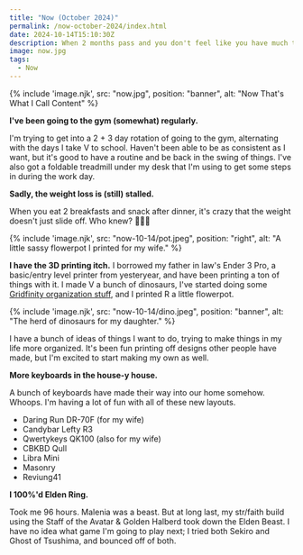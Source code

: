 ```yaml
---
title: "Now (October 2024)"
permalink: /now-october-2024/index.html
date: 2024-10-14T15:10:30Z
description: When 2 months pass and you don't feel like you have much to talk about.
image: now.jpg
tags: 
  - Now
---
```


{% include 'image.njk',
  src: "now.jpg",
  position: "banner",
  alt: "Now That's What I Call Content"
%}

**I've been going to the gym (somewhat) regularly.**

I'm trying to get into a 2 + 3 day rotation of going to the gym, alternating with the days I take V to school. Haven't been able to be as consistent as I want, but it's good to have a routine and be back in the swing of things. I've also got a foldable treadmill under my desk that I'm using to get some steps in during the work day.

**Sadly, the weight loss is (still) stalled.**

When you eat 2 breakfasts and snack after dinner, it's crazy that the weight doesn't just slide off. Who knew? 🤷🏻‍♂️

{% include 'image.njk',
  src: "now-10-14/pot.jpeg",
  position: "right",
  alt: "A little sassy flowerpot I printed for my wife."
%}

**I have the 3D printing itch.** I borrowed my father in law's Ender 3 Pro, a basic/entry level printer from yesteryear, and have been printing a ton of things with it. I made V a bunch of dinosaurs, I've started doing some [Gridfinity organization stuff](https://www.youtube.com/watch?v=ra_9zU-mnl8), and I printed R a little flowerpot.

{% include 'image.njk',
  src: "now-10-14/dino.jpeg",
  position: "banner",
  alt: "The herd of dinosaurs for my daughter."
%}

I have a bunch of ideas of things I want to do, trying to make things in my life more organized. It's been fun printing off designs other people have made, but I'm excited to start making my own as well.

**More keyboards in the house-y house.**

A bunch of keyboards have made their way into our home somehow. Whoops. I'm having a lot of fun with all of these new layouts.

- Daring Run DR-70F (for my wife)
- Candybar Lefty R3
- Qwertykeys QK100 (also for my wife)
- CBKBD Qull
- Libra Mini
- Masonry
- Reviung41

**I 100%'d Elden Ring.**

Took me 96 hours. Malenia was a beast. But at long last, my str/faith build using the Staff of the Avatar & Golden Halberd took down the Elden Beast. I have no idea what game I'm going to play next; I tried both Sekiro and Ghost of Tsushima, and bounced off of both.
